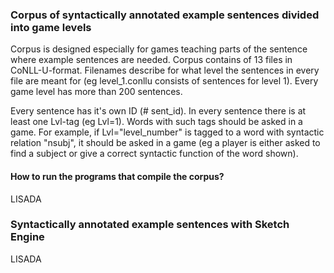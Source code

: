 ### Corpus of syntactically annotated example sentences divided into game levels
Corpus is designed especially for games teaching parts of the sentence where example sentences are needed. Corpus contains of 13 files in CoNLL-U-format. Filenames describe for what level the sentences in every file are meant for (eg level_1.conllu consists of sentences for level 1). Every game level has more than 200 sentences.

Every sentence has it's own ID (# sent_id). In every sentence there is at least one Lvl-tag (eg Lvl=1). Words with such tags should be asked in a game. For example, if Lvl="level_number" is tagged to a word with syntactic relation "nsubj", it should be asked in a game (eg a player is either asked to find a subject or give a correct syntactic function of the word shown).

#### How to run the programs that compile the corpus?
LISADA

### Syntactically annotated example sentences with Sketch Engine
LISADA
